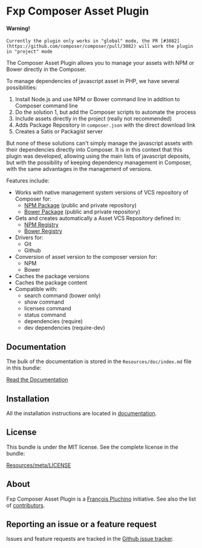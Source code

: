 Fxp Composer Asset Plugin
=========================

#### Warning!
```
Currently the plugin only works in "global" mode, the PR [#3082](https://github.com/composer/composer/pull/3082) will work the plugin in "project" mode
```

The Composer Asset Plugin allows you to manage your assets with NPM or Bower directly in the Composer.

To manage dependencies of javascript asset in PHP, we have several possibilities:

1. Install Node.js and use NPM or Bower command line in addition to Composer command line
2. Do the solution 1, but add the Composer scripts to automate the process
3. Include assets directly in the project (really not recommended)
4. Adds Package Repository in `composer.json` with the direct download link
5. Creates a Satis or Packagist server

But none of these solutions can't simply manage the javascript assets with their dependencies directly
into Composer. It is in this context that this plugin was developed, allowing using the main lists of
javascript deposits, but with the possibility of keeping dependency management in Composer, with the
same advantages in the management of versions.

Features include:

- Works with native management system versions of VCS repository of Composer for:
  - [NPM Package](https://www.npmjs.org) (public and private repository)
  - [Bower Package](http://bower.io) (public and private repository)
- Gets and creates automatically a Asset VCS Repository defined in:
  - [NPM Registry](https://www.npmjs.org)
  - [Bower Registry](http://bower.io)
- Drivers for:
  - Git
  - Github
- Conversion of asset version to the composer version for:
  - NPM
  - Bower
- Caches the package versions
- Caches the package content
- Compatible with:
  - search command (bower only)
  - show command
  - licenses command
  - status command
  - dependencies (require)
  - dev dependencies (require-dev)

Documentation
-------------

The bulk of the documentation is stored in the `Resources/doc/index.md`
file in this bundle:

[Read the Documentation](Resources/doc/index.md)

Installation
------------

All the installation instructions are located in [documentation](Resources/doc/index.md).

License
-------

This bundle is under the MIT license. See the complete license in the bundle:

[Resources/meta/LICENSE](Resources/meta/LICENSE)

About
-----

Fxp Composer Asset Plugin is a [François Pluchino](https://github.com/francoispluchino) initiative.
See also the list of [contributors](https://github.com/francoispluchino/composer-asset-plugin/contributors).

Reporting an issue or a feature request
---------------------------------------

Issues and feature requests are tracked in the [Github issue tracker](https://github.com/francoispluchino/composer-asset-plugin/issues).
